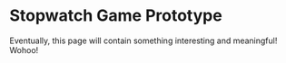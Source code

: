 # Stopwatch Game Prototype


Eventually, this page will contain something interesting and meaningful! Wohoo!
